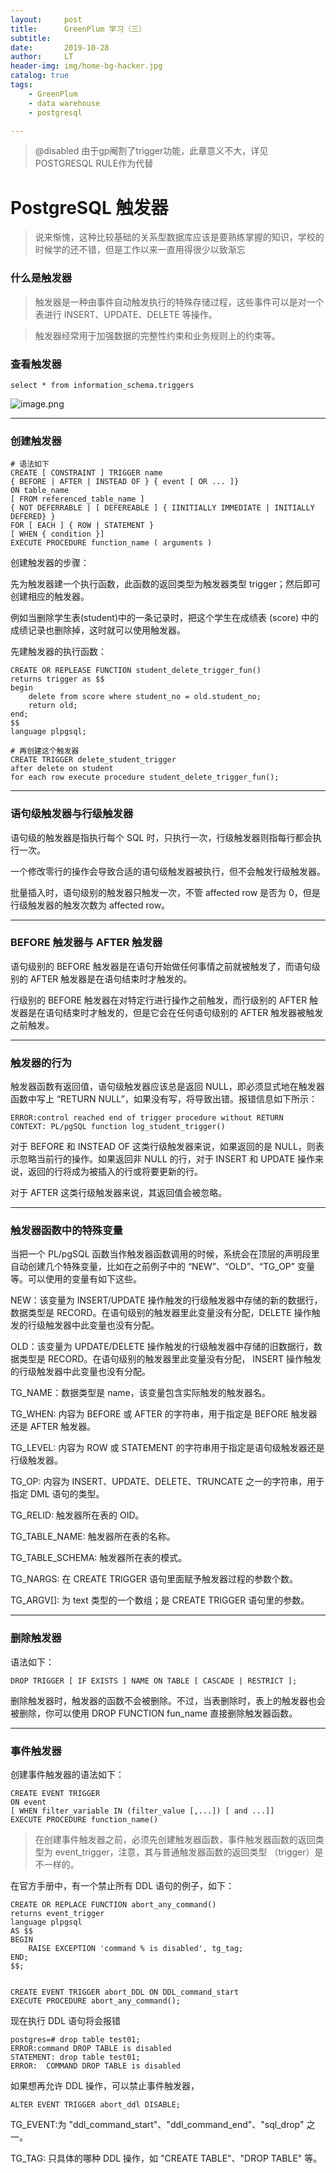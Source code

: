 ```yaml
---
layout:     post
title:      GreenPlum 学习（三）
subtitle:   
date:       2019-10-28
author:     LT
header-img: img/home-bg-hacker.jpg
catalog: true
tags:
    - GreenPlum
    - data warehouse
    - postgresql

---
```


>@disabled 由于gp阉割了trigger功能，此章意义不大，详见POSTGRESQL RULE作为代替

# PostgreSQL 触发器

>说来惭愧，这种比较基础的关系型数据库应该是要熟练掌握的知识，学校的时候学的还不错，但是工作以来一直用得很少以致渐忘

### 什么是触发器
>触发器是一种由事件自动触发执行的特殊存储过程，这些事件可以是对一个表进行 INSERT、UPDATE、DELETE 等操作。

>触发器经常用于加强数据的完整性约束和业务规则上的约束等。

### 查看触发器
	select * from information_schema.triggers

![image.png](https://upload-images.jianshu.io/upload_images/7232713-0b71714554a1fa2c.png?imageMogr2/auto-orient/strip%7CimageView2/2/w/1240)

----

### 创建触发器
	# 语法如下
	CREATE [ CONSTRAINT ] TRIGGER name 
	{ BEFORE | AFTER | INSTEAD OF } { event [ OR ... ]}
	ON table_name
	[ FROM referenced_table_name ]
	{ NOT DEFERRABLE | [ DEFEREABLE ] { IINITIALLY IMMEDIATE | INITIALLY DEFERED} }
	FOR [ EACH ] { ROW | STATEMENT }
	[ WHEN { condition }]
	EXECUTE PROCEDURE function_name ( arguments )

创建触发器的步骤：

先为触发器建一个执行函数，此函数的返回类型为触发器类型 trigger；然后即可创建相应的触发器。

例如当删除学生表(student)中的一条记录时，把这个学生在成绩表 (score) 中的成绩记录也删除掉，这时就可以使用触发器。

先建触发器的执行函数：
	
	CREATE OR REPLEASE FUNCTION student_delete_trigger_fun()
	returns trigger as $$
	begin
	    delete from score where student_no = old.student_no;
	    return old;
	end;
	$$
	language plpgsql;

	# 再创建这个触发器
	CREATE TRIGGER delete_student_trigger
	after delete on student
	for each row execute procedure student_delete_trigger_fun();

-----
### 语句级触发器与行级触发器

语句级的触发器是指执行每个 SQL 时，只执行一次，行级触发器则指每行都会执行一次。

一个修改零行的操作会导致合适的语句级触发器被执行，但不会触发行级触发器。

批量插入时，语句级别的触发器只触发一次，不管 affected row 是否为 0，但是行级触发器的触发次数为 affected row。

----
### BEFORE 触发器与 AFTER 触发器
语句级别的 BEFORE 触发器是在语句开始做任何事情之前就被触发了，而语句级别的 AFTER 触发器是在语句结束时才触发的。

行级别的 BEFORE 触发器在对特定行进行操作之前触发，而行级别的 AFTER 触发器是在语句结束时才触发的，但是它会在任何语句级别的 AFTER 触发器被触发之前触发。

----

### 触发器的行为
触发器函数有返回值，语句级触发器应该总是返回 NULL，即必须显式地在触发器函数中写上 “RETURN NULL”，如果没有写，将导致出错。报错信息如下所示：

	ERROR:control reached end of trigger procedure without RETURN
	CONTEXT: PL/pgSQL function log_student_trigger()

对于 BEFORE 和 INSTEAD OF 这类行级触发器来说，如果返回的是 NULL，则表示忽略当前行的操作。如果返回非 NULL 的行，对于 INSERT 和 UPDATE 操作来说，返回的行将成为被插入的行或将要更新的行。

对于 AFTER 这类行级触发器来说，其返回值会被忽略。

---
### 触发器函数中的特殊变量

当把一个 PL/pgSQL 函数当作触发器函数调用的时候，系统会在顶层的声明段里自动创建几个特殊变量，比如在之前例子中的 “NEW”、“OLD”、“TG_OP” 变量等。可以使用的变量有如下这些。

NEW：该变量为 INSERT/UPDATE 操作触发的行级触发器中存储的新的数据行，数据类型是 RECORD。在语句级别的触发器里此变量没有分配，DELETE 操作触发的行级触发器中此变量也没有分配。

OLD：该变量为 UPDATE/DELETE 操作触发的行级触发器中存储的旧数据行，数据类型是 RECORD。在语句级别的触发器里此变量没有分配， INSERT 操作触发的行级触发器中此变量也没有分配。

TG_NAME：数据类型是 name，该变量包含实际触发的触发器名。

TG_WHEN: 内容为 BEFORE 或 AFTER 的字符串，用于指定是 BEFORE 触发器还是 AFTER 触发器。

TG_LEVEL: 内容为 ROW 或 STATEMENT 的字符串用于指定是语句级触发器还是行级触发器。

TG_OP: 内容为 INSERT、UPDATE、DELETE、TRUNCATE 之一的字符串，用于指定 DML 语句的类型。

TG_RELID: 触发器所在表的 OID。

TG_TABLE_NAME: 触发器所在表的名称。

TG_TABLE_SCHEMA: 触发器所在表的模式。

TG_NARGS: 在 CREATE TRIGGER 语句里面赋予触发器过程的参数个数。

TG_ARGV[]:  为 text 类型的一个数组；是 CREATE TRIGGER 语句里的参数。

----
### 删除触发器
语法如下：

	DROP TRIGGER [ IF EXISTS ] NAME ON TABLE [ CASCADE | RESTRICT ];
 

删除触发器时，触发器的函数不会被删除。不过，当表删除时，表上的触发器也会被删除，你可以使用 DROP FUNCTION fun_name 直接删除触发器函数。

----

### 事件触发器
创建事件触发器的语法如下：
	
	CREATE EVENT TRIGGER 
	ON event
	[ WHEN filter_variable IN (filter_value [,...]) [ and ...]]
	EXECUTE PROCEDURE function_name()

>在创建事件触发器之前，必须先创建触发器函数，事件触发器函数的返回类型为 event_trigger，注意，其与普通触发器函数的返回类型 （trigger）是不一样的。

在官方手册中，有一个禁止所有 DDL 语句的例子，如下：


	CREATE OR REPLACE FUNCTION abort_any_command()
	returns event_trigger
	language plpgsql
	AS $$
	BEGIN
	    RAISE EXCEPTION 'command % is disabled', tg_tag;
	END;
	$$;
	
	
	CREATE EVENT TRIGGER abort_DDL ON DDL_command_start
	EXECUTE PROCEDURE abort_any_command();

现在执行 DDL 语句将会报错

	postgres=# drop table test01;
	ERROR:command DROP TABLE is disabled
	STATEMENT: drop table test01;
	ERROR:  COMMAND DROP TABLE is disabled


如果想再允许 DDL 操作，可以禁止事件触发器，

	ALTER EVENT TRIGGER abort_ddl DISABLE;

TG_EVENT:为 "ddl\_command\_start"、"ddl\_command\_end"、"sql\_drop" 之一。

TG_TAG: 只具体的哪种 DDL 操作，如 "CREATE TABLE"、"DROP TABLE" 等。